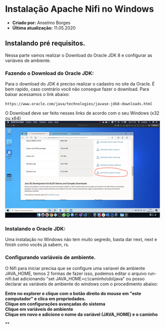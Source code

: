 # Instalação Apache Nifi no Windows
* **Criado por:** Anselmo Borges
* **Última atualização:** 11.05.2020

## Instalando pré requisitos.
Nessa parte vamos realizar o Download do Oracle JDK 8 e configurar as variáveis de ambiente.

### Fazendo o Download do Oracle JDK:
Para o download do JDK é preciso realizar o cadastro no site da Oracle. É bem rapido, caso contrário você não consegue fazer o download.
Para baixar acessamos o link abaixo:
```
https://www.oracle.com/java/technologies/javase-jdk8-downloads.html
```

O Download deve ser feito nesses links de acordo com o seu Windows (x32 ou x64)
![](https://github.com/AnselmoBorges/udemy02/blob/master/passoapasso/download_java.png)

### Instalando o Oracle JDK:
Uma instalação no Windows não tem muito segredo, basta dar next, next e finish como vocês já sabem, rs.

### Configurando variáveis de ambiente.
O Nifi para iniciar precisa que se configure uma variavel de ambiente JAVA_HOME, temos 2 formas de fazer isso, podemos editar o arquivo run-nifi.bat adicionando "set JAVA_HOME=c:\caminho\do\java" ou posso declarar as variáveis de ambiente do windows com o procedimento abaixo:

**Entre no explorer e clique com o botão direito do mouse em "este computador" e clica em propriedades.**<br>
**Clique em configurações avançadas do sistema**<br>
**Clique em variáveis de ambiente**<br>
**Clique em novo e adicione o nome da variável (JAVA_HOME) e o caminho**<br> 

** 

